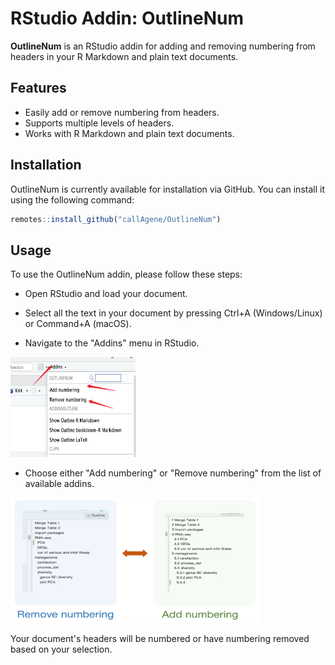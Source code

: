 # RStudio Addin: OutlineNum

**OutlineNum** is an RStudio addin for adding and removing numbering from headers in your R Markdown and plain text documents.

## Features

- Easily add or remove numbering from headers.
- Supports multiple levels of headers.
- Works with R Markdown and plain text documents.

## Installation

OutlineNum is currently available for installation via GitHub. You can install it using the following command:

```R
remotes::install_github("callAgene/OutlineNum")
```

## Usage
To use the OutlineNum addin, please follow these steps:

- Open RStudio and load your document.

- Select all the text in your document by pressing Ctrl+A (Windows/Linux) or Command+A (macOS).

- Navigate to the "Addins" menu in RStudio.
<img src="./vignettes/1.png" width="200" height="160">

- Choose either "Add numbering" or "Remove numbering" from the list of available addins.
<img src="./vignettes/2.png" width="400" height="200">

Your document's headers will be numbered or have numbering removed based on your selection.





